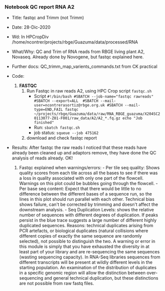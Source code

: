 ### Notebook QC report RNA A2

- Title: fastqc and Trimm (not Trimm)
- Date: 28-Dic-2020
- Wd: In HPCropDiv /home/ncontrer/projects/rbge/Guazuma/data/processed/RNA

- What/Why: QC and Trim of RNA reads from RBGE living plant A2, Novaseq. Already done by Novogene, but fastqc explained here.
- Further docs: QC_trimm_map_varients_commands.txt from CK practical
- Code: 

	1. **FASTQC**
		1. Run Fastqc in raw reads A2, using HPC Crop script `fastqc.sh`
			- Script
			`
			#!/bin/bash
			#SBATCH --job-name="fastqc rawreads"
			#SBATCH --export=ALL 
			#SBATCH --mail-user=ncontrerasortiz@rbge.org.uk
			#SBATCH --mail-type=END,FAIL
			fastqc ~/projects/rbge/Guazuma/data/raw/RNA_RBGE_guazuma/X204SC20113077-Z01-F001/raw_data/A2/A2_*.fq.gz
			echo "Job finished"
			`
			- Run: `sbatch fastqc.sh`
			- job status: `squeue --job 475162`
		2. download and check fastqc report

- Results: After fastqc the raw reads I noticed that these reads have already been cleaned up and adaptors remove, they have done the QC analysis of reads already. OK!
	1. Fastqc explained when warnings/errors:
			- Per tile seq quality: Shows quality scores from each tile across all the bases to see if there was a loss in quality associated with only one part of the flowcell. Warnings on this plot could be bubbles going through the flowcell.
			- Per base seq content: Expect that there would be little to no difference between the different bases of a sequence run, so the lines in this plot should run parallel with each other. Technical bias shows failure, can't be corrected by trimming and doesn't affect the downstream analysis.
			- Seq Duplication Levels: shows the relative number of sequences with different degrees of duplication.  If peaks persist in the blue trace suggests a large number of different highly duplicated sequences. Reasons: technical duplicates arising from PCR artefacts, or biological duplicates (natural collisions where different copies of exactly the same sequence are randomly selected), not possible to distinguish the two. A warning or error in this module is simply that you have exhausted the diversity in at least part of your library and are re-sequencing the same sequences (wasting sequencing capacity). In RNA-Seq libraries sequences from different transcripts will be present at wildly different levels in the starting population. An examination of the distribution of duplicates in a specific genomic region will allow the distinction between over-sequencing and general technical duplication, but these distinctions are not possible from raw fastq files. 

